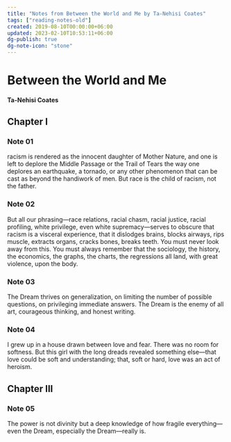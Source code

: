 ```yaml
---
title: "Notes from Between the World and Me by Ta-Nehisi Coates"
tags: ["reading-notes-old"]
created: 2019-08-10T00:00:00+06:00
updated: 2023-02-10T10:53:11+06:00
dg-publish: true
dg-note-icon: "stone"
---
```

# Between the World and Me
#### Ta-Nehisi Coates

## Chapter I
### Note 01
racism is rendered as the innocent daughter of Mother Nature, and one is left to deplore the Middle Passage or the Trail of Tears the way one deplores an earthquake, a tornado, or any other phenomenon that can be cast as beyond the handiwork of men. But race is the child of racism, not the father.

### Note 02
But all our phrasing—race relations, racial chasm, racial justice, racial profiling, white privilege, even white supremacy—serves to obscure that racism is a visceral experience, that it dislodges brains, blocks airways, rips muscle, extracts organs, cracks bones, breaks teeth. You must never look away from this. You must always remember that the sociology, the history, the economics, the graphs, the charts, the regressions all land, with great violence, upon the body.

### Note 03
The Dream thrives on generalization, on limiting the number of possible questions, on privileging immediate answers. The Dream is the enemy of all art, courageous thinking, and honest writing.

### Note 04
I grew up in a house drawn between love and fear. There was no room for softness. But this girl with the long dreads revealed something else—that love could be soft and understanding; that, soft or hard, love was an act of heroism.

## Chapter III
### Note 05
The power is not divinity but a deep knowledge of how fragile everything—even the Dream, especially the Dream—really is.